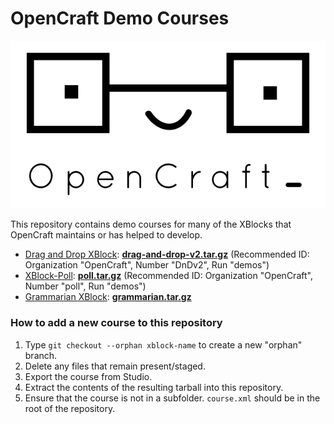 # OpenCraft Demo Courses

![OpenCraft Logo](opencraft-logo.png)

This repository contains demo courses for many of the XBlocks that OpenCraft maintains or has
helped to develop.

* [Drag and Drop XBlock](https://github.com/edx-solutions/xblock-drag-and-drop-v2): [**drag-and-drop-v2.tar.gz**](https://github.com/open-craft/demo-courses/archive/drag-and-drop-v2.tar.gz) (Recommended ID: Organization "OpenCraft", Number "DnDv2", Run "demos")
* [XBlock-Poll](https://github.com/open-craft/xblock-poll): [**poll.tar.gz**](https://github.com/open-craft/demo-courses/archive/poll.tar.gz) (Recommended ID: Organization "OpenCraft", Number "poll", Run "demos")
* [Grammarian XBlock](https://github.com/open-craft/xblock-grammarian): [**grammarian.tar.gz**](https://github.com/open-craft/demo-courses/archive/grammarian.tar.gz)


### How to add a new course to this repository

1. Type `git checkout --orphan xblock-name` to create a new "orphan" branch.
1. Delete any files that remain present/staged.
1. Export the course from Studio.
1. Extract the contents of the resulting tarball into this repository.
1. Ensure that the course is not in a subfolder. `course.xml` should be in the
   root of the repository.
